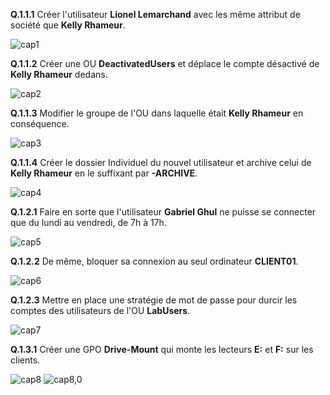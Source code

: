     
**Q.1.1.1** Créer l'utilisateur **Lionel Lemarchand** avec les même attribut de société que **Kelly Rhameur**.  
  
   
   ![cap1](https://github.com/user-attachments/assets/27e9399e-6ecf-4528-ba82-34be6a67accf)

   

**Q.1.1.2** Créer une OU **DeactivatedUsers** et déplace le compte désactivé de **Kelly Rhameur** dedans.


![cap2](https://github.com/user-attachments/assets/7e83946d-b666-4cba-86f6-9fd627afa02f)


**Q.1.1.3** Modifier le groupe de l'OU dans laquelle était **Kelly Rhameur** en conséquence.


![cap3](https://github.com/user-attachments/assets/173945cd-c5a2-462e-b2b0-8db26fce6747)


**Q.1.1.4** Créer le dossier Individuel du nouvel utilisateur et archive celui de **Kelly Rhameur** en le suffixant par **\-ARCHIVE**.


![cap4](https://github.com/user-attachments/assets/8db1a098-cedf-44c7-b43b-75e9a0baa7a1)



**Q.1.2.1** Faire en sorte que l'utilisateur **Gabriel Ghul** ne puisse se connecter que du lundi au vendredi, de 7h à 17h.



![cap5](https://github.com/user-attachments/assets/fd611b3e-97d5-41e0-8cba-e1c2f9de88da)


**Q.1.2.2** De même, bloquer sa connexion au seul ordinateur **CLIENT01**.



![cap6](https://github.com/user-attachments/assets/1a3c26c4-2025-465f-aca7-3b5db5500e53)


**Q.1.2.3** Mettre en place une stratégie de mot de passe pour durcir les comptes des utilisateurs de l'OU **LabUsers**.


![cap7](https://github.com/user-attachments/assets/793b505f-0000-4367-870a-8cf4cf462021)



**Q.1.3.1** Créer une GPO **Drive-Mount** qui monte les lecteurs **E:** et **F:** sur les clients.

![cap8](https://github.com/user-attachments/assets/90e30a20-37c7-456e-98a3-212919429ff6)
![cap8,0](https://github.com/user-attachments/assets/84dc8b3b-4deb-4d4e-9b90-ee1209a75437)


